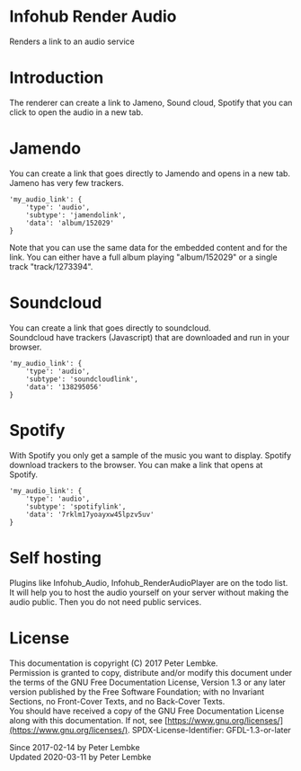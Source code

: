 # Infohub Render Audio
Renders a link to an audio service

# Introduction
The renderer can create a link to Jameno, Sound cloud, Spotify that you can click to open the audio in a new tab.

# Jamendo
You can create a link that goes directly to Jamendo and opens in a new tab.
Jameno has very few trackers.  

```
'my_audio_link': {
    'type': 'audio',
    'subtype': 'jamendolink',
    'data': 'album/152029'
}
```

Note that you can use the same data for the embedded content and for the link. You can either have a full album playing "album/152029" or a single track "track/1273394".  

# Soundcloud
You can create a link that goes directly to soundcloud.  
Soundcloud have trackers (Javascript) that are downloaded and run in your browser.
```
'my_audio_link': {
    'type': 'audio',
    'subtype': 'soundcloudlink',
    'data': '138295056'
}
```

# Spotify
With Spotify you only get a sample of the music you want to display. Spotify download trackers to the browser. 
You can make a link that opens at Spotify.  

```
'my_audio_link': {
    'type': 'audio',
    'subtype': 'spotifylink',
    'data': '7rklm17yoayxw45lpzv5uv'
}
```

# Self hosting
Plugins like Infohub_Audio, Infohub_RenderAudioPlayer are on the todo list. It will help you to host the audio yourself on your server without making the audio public. Then you do not need public services.

# License
This documentation is copyright (C) 2017 Peter Lembke.  
Permission is granted to copy, distribute and/or modify this document under the terms of the GNU Free Documentation License, Version 1.3 or any later version published by the Free Software Foundation; with no Invariant Sections, no Front-Cover Texts, and no Back-Cover Texts.  
You should have received a copy of the GNU Free Documentation License along with this documentation. If not, see [https://www.gnu.org/licenses/](https://www.gnu.org/licenses/).  SPDX-License-Identifier: GFDL-1.3-or-later  

Since 2017-02-14 by Peter Lembke  
Updated 2020-03-11 by Peter Lembke  
